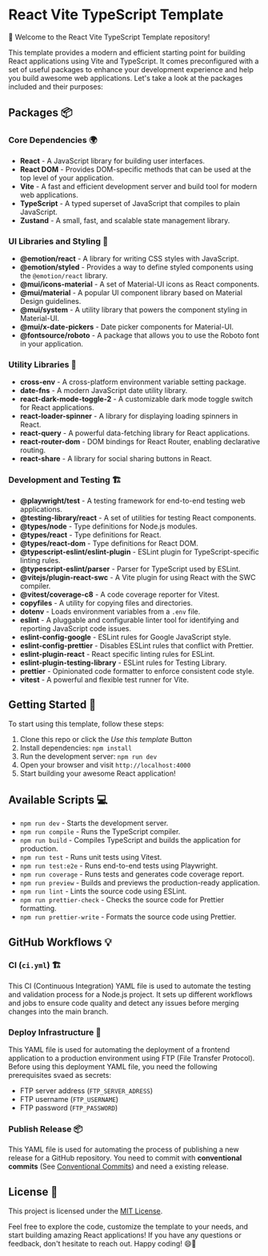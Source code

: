 # React Vite TypeScript Template

👋 Welcome to the React Vite TypeScript Template repository!

This template provides a modern and efficient starting point for building React applications using Vite and TypeScript. It comes preconfigured with a set of useful packages to enhance your development experience and help you build awesome web applications. Let's take a look at the packages included and their purposes:

## Packages 📦

### Core Dependencies 🌍
- **React** - A JavaScript library for building user interfaces.
- **React DOM** - Provides DOM-specific methods that can be used at the top level of your application.
- **Vite** - A fast and efficient development server and build tool for modern web applications.
- **TypeScript** - A typed superset of JavaScript that compiles to plain JavaScript.
- **Zustand** - A small, fast, and scalable state management library.

### UI Libraries and Styling 💅
- **@emotion/react** - A library for writing CSS styles with JavaScript.
- **@emotion/styled** - Provides a way to define styled components using the `@emotion/react` library.
- **@mui/icons-material** - A set of Material-UI icons as React components.
- **@mui/material** - A popular UI component library based on Material Design guidelines.
- **@mui/system** - A utility library that powers the component styling in Material-UI.
- **@mui/x-date-pickers** - Date picker components for Material-UI.
- **@fontsource/roboto** - A package that allows you to use the Roboto font in your application.

### Utility Libraries 🦾
- **cross-env** - A cross-platform environment variable setting package.
- **date-fns** - A modern JavaScript date utility library.
- **react-dark-mode-toggle-2** - A customizable dark mode toggle switch for React applications.
- **react-loader-spinner** - A library for displaying loading spinners in React.
- **react-query** - A powerful data-fetching library for React applications.
- **react-router-dom** - DOM bindings for React Router, enabling declarative routing.
- **react-share** - A library for social sharing buttons in React.

### Development and Testing 🏗️
- **@playwright/test** - A testing framework for end-to-end testing web applications.
- **@testing-library/react** - A set of utilities for testing React components.
- **@types/node** - Type definitions for Node.js modules.
- **@types/react** - Type definitions for React.
- **@types/react-dom** - Type definitions for React DOM.
- **@typescript-eslint/eslint-plugin** - ESLint plugin for TypeScript-specific linting rules.
- **@typescript-eslint/parser** - Parser for TypeScript used by ESLint.
- **@vitejs/plugin-react-swc** - A Vite plugin for using React with the SWC compiler.
- **@vitest/coverage-c8** - A code coverage reporter for Vitest.
- **copyfiles** - A utility for copying files and directories.
- **dotenv** - Loads environment variables from a `.env` file.
- **eslint** - A pluggable and configurable linter tool for identifying and reporting JavaScript code issues.
- **eslint-config-google** - ESLint rules for Google JavaScript style.
- **eslint-config-prettier** - Disables ESLint rules that conflict with Prettier.
- **eslint-plugin-react** - React specific linting rules for ESLint.
- **eslint-plugin-testing-library** - ESLint rules for Testing Library.
- **prettier** - Opinionated code formatter to enforce consistent code style.
- **vitest** - A powerful and flexible test runner for Vite.

## Getting Started 🛫

To start using this template, follow these steps:

1. Clone this repo or click the _Use this template_ Button
2. Install dependencies: `npm install`
3. Run the development server: `npm run dev`
4. Open your browser and visit `http://localhost:4000`
5. Start building your awesome React application!

## Available Scripts 💻

- `npm run dev` - Starts the development server.
- `npm run compile` - Runs the TypeScript compiler.
- `npm run build` - Compiles TypeScript and builds the application for production.
- `npm run test` - Runs unit tests using Vitest.
- `npm run test:e2e` - Runs end-to-end tests using Playwright.
- `npm run coverage` - Runs tests and generates code coverage report.
- `npm run preview` - Builds and previews the production-ready application.
- `npm run lint` - Lints the source code using ESLint.
- `npm run prettier-check` - Checks the source code for Prettier formatting.
- `npm run prettier-write` - Formats the source code using Prettier.

## GitHub Workflows 💡

### CI (`ci.yml`) 🏗️
This CI (Continuous Integration) YAML file is used to automate the testing and validation process for a Node.js project. It sets up different workflows and jobs to ensure code quality and detect any issues before merging changes into the main branch.

### Deploy Infrastructure 🚀
This YAML file is used for automating the deployment of a frontend application to a production environment using FTP (File Transfer Protocol). 
Before using this deployment YAML file, you need the following prerequisites svaed as secrets:
- FTP server address (`FTP_SERVER_ADRESS`)
- FTP username (`FTP_USERNAME`)
- FTP password (`FTP_PASSWORD`)

### Publish Release 📦
This YAML file is used for automating the process of publishing a new release for a GitHub repository.
You need to commit with **conventional commits** (See [Conventional Commits](https://www.conventionalcommits.org/en/v1.0.0/)) and need a existing release.

## License 🧾

This project is licensed under the [MIT License](LICENSE).

Feel free to explore the code, customize the template to your needs, and start building amazing React applications! If you have any questions or feedback, don't hesitate to reach out. Happy coding! 😄🚀
